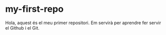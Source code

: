 # my-first-repo
Hola, aquest és el meu primer repositori. Em servirà per aprendre fer servir el Github i el Git.
